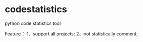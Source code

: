 codestatistics
==============

python code statistics tool 

Feature：
1、support all projects; 
2、not statistically comment;
